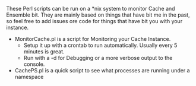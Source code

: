 These Perl scripts can be run on a *nix system to monitor Cache and Ensemble bit.  They are mainly based on things that have bit me in the past, so feel free to add issues ore code for things that have bit you with your instance.

* MonitorCache.pl is a script for Monitoring your Cache Instance.  
  * Setup it up with a crontab to run automatically.  Usually every 5 minutes is great.
  * Run with a -d for Debugging or a more verbose output to the console.
* CachePS.pl is a quick script to see what processes are running under a namespace
